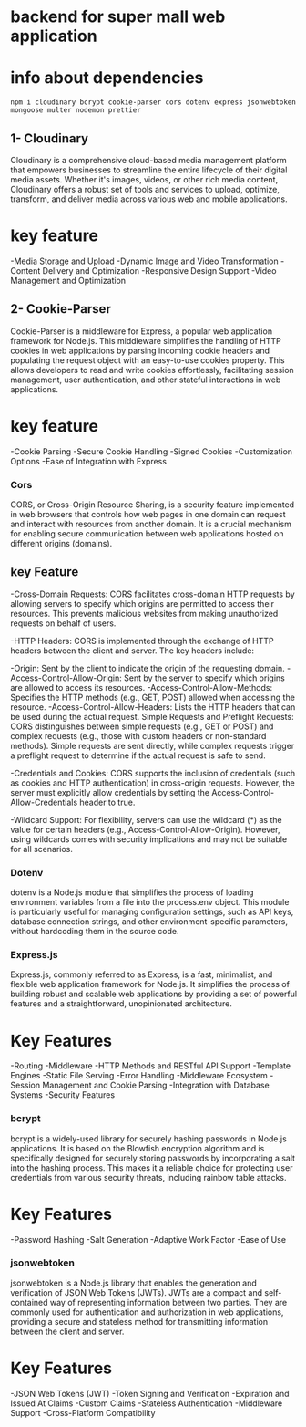   # backend for super mall web application
  # info about dependencies
 ```
 npm i cloudinary bcrypt cookie-parser cors dotenv express jsonwebtoken mongoose multer nodemon prettier
 ```
  ## 1- Cloudinary 
  Cloudinary is a comprehensive cloud-based media management platform that empowers businesses to streamline the entire lifecycle of their digital media assets. Whether it's images, videos, or other rich media content, Cloudinary offers a robust set of tools and services to upload, optimize, transform, and deliver media across various web and mobile applications. 

  # key feature
  -Media Storage and Upload
  -Dynamic Image and Video Transformation
  -Content Delivery and Optimization
  -Responsive Design Support
  -Video Management and Optimization

  ## 2- Cookie-Parser
  Cookie-Parser is a middleware for Express, a popular web application framework for Node.js. This middleware simplifies the handling of HTTP cookies in web applications by parsing incoming cookie headers and populating the request object with an easy-to-use cookies property. This allows developers to read and write cookies effortlessly, facilitating session management, user authentication, and other stateful interactions in web applications.

   # key feature
   -Cookie Parsing
   -Secure Cookie Handling
   -Signed Cookies
   -Customization Options
   -Ease of Integration with Express

   ### Cors
   CORS, or Cross-Origin Resource Sharing, is a security feature implemented in web browsers that controls how web pages in one domain can request and interact with resources from another domain. It is a crucial mechanism for enabling secure communication between web applications hosted on different origins (domains).

   ## key Feature
  -Cross-Domain Requests:
CORS facilitates cross-domain HTTP requests by allowing servers to specify which origins are permitted to access their resources. This prevents malicious websites from making unauthorized requests on behalf of users.

-HTTP Headers:
CORS is implemented through the exchange of HTTP headers between the client and server. The key headers include:

-Origin: Sent by the client to indicate the origin of the requesting domain.
-Access-Control-Allow-Origin: Sent by the server to specify which origins are allowed to access its resources.
-Access-Control-Allow-Methods: Specifies the HTTP methods (e.g., GET, POST) allowed when accessing the resource.
-Access-Control-Allow-Headers: Lists the HTTP headers that can be used during the actual request.
Simple Requests and Preflight Requests:
CORS distinguishes between simple requests (e.g., GET or POST) and complex requests (e.g., those with custom headers or non-standard methods). Simple requests are sent directly, while complex requests trigger a preflight request to determine if the actual request is safe to send.

-Credentials and Cookies:
CORS supports the inclusion of credentials (such as cookies and HTTP authentication) in cross-origin requests. However, the server must explicitly allow credentials by setting the Access-Control-Allow-Credentials header to true.

-Wildcard Support:
For flexibility, servers can use the wildcard (*) as the value for certain headers (e.g., Access-Control-Allow-Origin). However, using wildcards comes with security implications and may not be suitable for all scenarios.

### Dotenv
dotenv is a Node.js module that simplifies the process of loading environment variables from a file into the process.env object. This module is particularly useful for managing configuration settings, such as API keys, database connection strings, and other environment-specific parameters, without hardcoding them in the source code.


### Express.js
Express.js, commonly referred to as Express, is a fast, minimalist, and flexible web application framework for Node.js. It simplifies the process of building robust and scalable web applications by providing a set of powerful features and a straightforward, unopinionated architecture.

# Key Features
-Routing
-Middleware
-HTTP Methods and RESTful API Support
-Template Engines
-Static File Serving
-Error Handling
-Middleware Ecosystem
-Session Management and Cookie Parsing
-Integration with Database Systems
-Security Features

### bcrypt
bcrypt is a widely-used library for securely hashing passwords in Node.js applications. It is based on the Blowfish encryption algorithm and is specifically designed for securely storing passwords by incorporating a salt into the hashing process. This makes it a reliable choice for protecting user credentials from various security threats, including rainbow table attacks.

# Key Features
-Password Hashing
-Salt Generation
-Adaptive Work Factor
-Ease of Use

### jsonwebtoken
jsonwebtoken is a Node.js library that enables the generation and verification of JSON Web Tokens (JWTs). JWTs are a compact and self-contained way of representing information between two parties. They are commonly used for authentication and authorization in web applications, providing a secure and stateless method for transmitting information between the client and server.

# Key Features
-JSON Web Tokens (JWT)
-Token Signing and Verification
-Expiration and Issued At Claims
-Custom Claims
-Stateless Authentication
-Middleware Support
-Cross-Platform Compatibility